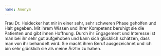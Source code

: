 ```yaml
---
name: Anonym 
---
```


Frau Dr. Heidecker hat mir in einer sehr, sehr schweren Phase geholfen und Halt gegeben. Mit ihrem Wissen und ihrer Kompetenz beruhigt sie die Patienten und gibt ihnen Hoffnung. Durch ihr Engagement und Interesse ist man bei ihr sehr gut aufgehoben und kann sich glücklich schätzen, dass man von ihr behandelt wird. Sie macht ihren Beruf ausgezeichnet und ich bin sehr glücklich sie als meine Ärztin zu haben. 